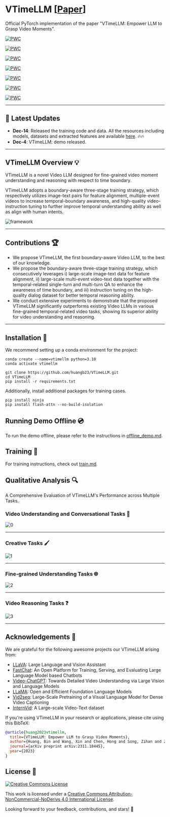 # VTimeLLM \[[Paper](https://arxiv.org/pdf/2311.18445.pdf)\]
Official PyTorch implementation of the paper "VTimeLLM: Empower LLM to Grasp Video Moments".


[![PWC](https://img.shields.io/endpoint.svg?url=https://paperswithcode.com/badge/vtimellm-empower-llm-to-grasp-video-moments/video-based-generative-performance-4)](https://paperswithcode.com/sota/video-based-generative-performance-4?p=vtimellm-empower-llm-to-grasp-video-moments)
 	
[![PWC](https://img.shields.io/endpoint.svg?url=https://paperswithcode.com/badge/vtimellm-empower-llm-to-grasp-video-moments/dense-video-captioning-on-activitynet)](https://paperswithcode.com/sota/dense-video-captioning-on-activitynet?p=vtimellm-empower-llm-to-grasp-video-moments)
 	
[![PWC](https://img.shields.io/endpoint.svg?url=https://paperswithcode.com/badge/vtimellm-empower-llm-to-grasp-video-moments/video-based-generative-performance-3)](https://paperswithcode.com/sota/video-based-generative-performance-3?p=vtimellm-empower-llm-to-grasp-video-moments)
 	
[![PWC](https://img.shields.io/endpoint.svg?url=https://paperswithcode.com/badge/vtimellm-empower-llm-to-grasp-video-moments/video-based-generative-performance-1)](https://paperswithcode.com/sota/video-based-generative-performance-1?p=vtimellm-empower-llm-to-grasp-video-moments)


[![PWC](https://img.shields.io/endpoint.svg?url=https://paperswithcode.com/badge/vtimellm-empower-llm-to-grasp-video-moments/video-based-generative-performance-5)](https://paperswithcode.com/sota/video-based-generative-performance-5?p=vtimellm-empower-llm-to-grasp-video-moments)

[![PWC](https://img.shields.io/endpoint.svg?url=https://paperswithcode.com/badge/vtimellm-empower-llm-to-grasp-video-moments/video-based-generative-performance-2)](https://paperswithcode.com/sota/video-based-generative-performance-2?p=vtimellm-empower-llm-to-grasp-video-moments)
 	
[![PWC](https://img.shields.io/endpoint.svg?url=https://paperswithcode.com/badge/vtimellm-empower-llm-to-grasp-video-moments/video-based-generative-performance)](https://paperswithcode.com/sota/video-based-generative-performance?p=vtimellm-empower-llm-to-grasp-video-moments)

---

## :loudspeaker: Latest Updates
- **Dec-14**: Released the training code and data. All the resources including models, datasets and extracted features are available 
[here](https://cloud.tsinghua.edu.cn/d/6db5d02883124826aa6f/?p=%2F&mode=list). :fire::fire:
- **Dec-4**: VTimeLLM: demo released.

---



## VTimeLLM Overview :bulb:

VTimeLLM is a novel Video LLM designed for fine-grained video moment understanding and reasoning with respect to time boundary.

VTimeLLM adopts a boundary-aware three-stage training strategy, which respectively utilizes image-text pairs for feature alignment, multiple-event videos to increase temporal-boundary awareness, and high-quality video-instruction tuning to further improve temporal understanding ability as well as align with human intents.

![framework](images/framework.png)


---

## Contributions :trophy:

- We propose VTimeLLM, the first boundary-aware Video LLM, to the best of our knowledge.
- We propose the boundary-aware three-stage training strategy, which consecutively leverages i) large-scale image-text data for feature alignment, ii) large-scale multi-event video-text data together with the temporal-related single-turn and multi-turn QA to enhance the awareness of time boundary, and iii) instruction tuning on the high-quality dialog dataset for better temporal reasoning ability.
- We conduct extensive experiments to demonstrate that the proposed VTimeLLM significantly outperforms existing Video LLMs in various fine-grained temporal-related video tasks, showing its superior ability for video understanding and reasoning.


---

## Installation :wrench:

We recommend setting up a conda environment for the project:
```shell
conda create --name=vtimellm python=3.10
conda activate vtimellm

git clone https://github.com/huangb23/VTimeLLM.git
cd VTimeLLM
pip install -r requirements.txt
```
Additionally, install additional packages for training cases.
```shell
pip install ninja
pip install flash-attn --no-build-isolation
```



## Running Demo Offline :cd:

To run the demo offline, please refer to the instructions in [offline_demo.md](docs/offline_demo.md).

## Training :train:

For training instructions, check out [train.md](docs/train.md).

## Qualitative Analysis :mag:

A Comprehensive Evaluation of VTimeLLM's Performance across Multiple Tasks.


### Video Understanding and Conversational Tasks :speech_balloon:
![0](images/ex.png) 

---

### Creative Tasks :paintbrush:
![1](images/ex1.png) 

---
### Fine-grained Understanding Tasks :globe_with_meridians:
![2](images/ex2.png) 

---
### Video Reasoning Tasks :question:
![3](images/ex3.png) 

---


## Acknowledgements :pray:

We are grateful for the following awesome projects our VTimeLLM arising from:

* [LLaVA](https://github.com/haotian-liu/LLaVA): Large Language and Vision Assistant
* [FastChat](https://github.com/lm-sys/FastChat): An Open Platform for Training, Serving, and Evaluating Large Language Model based Chatbots
* [Video-ChatGPT](https://github.com/mbzuai-oryx/Video-ChatGPT): Towards Detailed Video Understanding via Large Vision and Language Models
* [LLaMA](https://github.com/facebookresearch/llama): Open and Efficient Foundation Language Models
* [Vid2seq](https://github.com/google-research/scenic/tree/main/scenic/projects/vid2seq): Large-Scale Pretraining of a Visual Language Model for Dense Video Captioning
* [InternVid](https://github.com/OpenGVLab/InternVideo/tree/main/Data/InternVid): A Large-scale Video-Text dataset


If you're using VTimeLLM in your research or applications, please cite using this BibTeX:
```bibtex
@article{huang2023vtimellm,
  title={VTimeLLM: Empower LLM to Grasp Video Moments},
  author={Huang, Bin and Wang, Xin and Chen, Hong and Song, Zihan and Zhu, Wenwu},
  journal={arXiv preprint arXiv:2311.18445},
  year={2023}
}
```

## License :scroll:
<a rel="license" href="https://creativecommons.org/licenses/by-nc-nd/4.0/"><img alt="Creative Commons License" style="border-width:0" src="https://i.creativecommons.org/l/by-nc-nd/4.0/80x15.png" /></a> 

This work is licensed under a <a rel="license" href="http://creativecommons.org/licenses/by-nc-nd/4.0/">Creative Commons Attribution-NonCommercial-NoDerivs 4.0 International License</a>.


Looking forward to your feedback, contributions, and stars! :star2:
